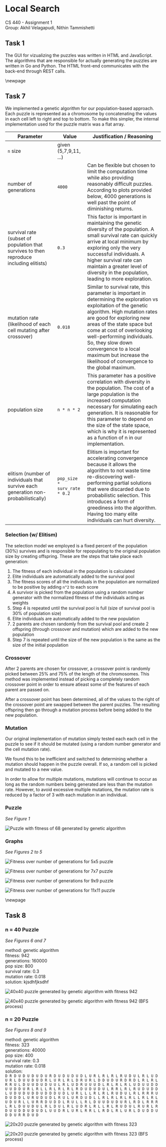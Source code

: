 # Local Search

CS 440 - Assignment 1  
Group: Akhil Velagapudi, Nithin Tammishetti

## Task 1

The GUI for vizualizing the puzzles was written in HTML and JavaScript. The algorithms that are responsible for actually generating the puzzles are written in Go and Python. The HTML front-end communicates with the back-end through REST calls.

\newpage
## Task 7

We implemented a genetic algorithm for our population-based approach. Each puzzle is represented as a chromosome by concatenating the values in each cell left to right and top to bottom. To make this simpler, the internal implementation used for the puzzle matrix was a flat array.


| Parameter | Value | Justification / Reasoning |
|----------------------------------------------------------------------------------------------|-----------------------------------------------------|-------------------------------------------------------------------------------------------------------------------------------------------------------------------------------------------------------------------------------------------------------------------------------------------------------------------------------------------------------------------------------------------------|
| `n` size | given (5,7,9,11, ...) |  |
| number of generations | `4000` | Can be flexible but chosen to limit the computation time while also providing reasonably difficult puzzles. According to plots provided below, 4000 generations is well past the point of diminishing returns. |
| survival rate (subset of population that survives to then reproduce including elitists) | `0.3` | This factor is important in maintaining the genetic diversity of the population. A small survival rate can quickly arrive at local minimum by exploring only the very successful individuals. A higher survival rate can maintain a greater level of diversity in the population, leading to more exploration. |
| mutation rate (likelihood of each cell mutating after crossover) | `0.018` | Similar to survival rate, this parameter is important in determining the exploration vs exploitation of the genetic algorithm. High mutation rates are good for exploring new areas of the state space but come at cost of overlooking well-performing individuals. So, they slow down convergence to a local maximum but increase the likelihood of convergence to the global maximum. |
| population size | `n * n * 2` | This parameter has a positive correlation with diversity in the population. The cost of a large population is the increased computation necessary for simulating each generation. It is reasonable for this parameter to depend on the size of the state space, which is why it is represented as a function of n in our implementation. |
| elitism (number of individuals that survive each generation non-probabilistically) | `pop_size * surv_rate * 0.2` | Elitism is important for accelerating convergence because it allows the algorithm to not waste time re-discovering well-performing partial solutions that were discarded due to probabilistic selection. This introduces a form of greediness into the algorithm. Having too many elite individuals can hurt diversity. |

### Selection (w/ Elitism)

The selection model we employed is a fixed percent of the population (30%) survives and is responsible for repopulating to the original population size by creating offspring. These are the steps that take place each generation:

1. The fitness of each individual in the population is calculated
2. Elite individuals are automatically added to the survival pool
3. The fitness scores of all the individuals in the population are normalized to be positive by adding `n^2` to each score
4. A survivor is picked from the population using a random number generator with the normalized fitness of the individuals acting as weights
5. Step 4 is repeated until the survival pool is full (size of survival pool is 30% of population size)
6. Elite individuals are automatically added to the new population
7. 2 parents are chosen randomly from the survival pool and create 2 offspring (through crossover and mutation) which are added to the new population
8. Step 7 is repeated until the size of the new population is the same as the size of the initial population

### Crossover

After 2 parents are chosen for crossover, a crossover point is randomly picked between 25% and 75% of the length of the chromosomes. This method was implemented instead of picking a completely random crossover point in order to ensure atleast some of the features of each parent are passed on.

After a crossover point has been determined, all of the values to the right of the crossover point are swapped between the parent puzzles. The resulting offspring then go through a mutation process before being added to the new population.

### Mutation

Our original implementation of mutation simply tested each each cell in the puzzle to see if it should be mutated (using a random number generator and the cell mutation rate).

We found this to be inefficient and switched to determining whether a mutation should happen in the puzzle overall. If so, a random cell is picked and mutated to a new value.

In order to allow for multiple mutations, mutations will continue to occur as long as the random numbers being generated are less than the mutation rate. However, to avoid excessive multiple mutations, the mutation rate is reduced by a factor of 3 with each mutation in an individual.

### Puzzle

*See Figure 1*

![Puzzle with fitness of 68 generated by genetic algorithm](puzzle.png)

### Graphs

*See Figures 2 to 5*

![Fitness over number of generations for 5x5 puzzle](genalgo5.png)

![Fitness over number of generations for 7x7 puzzle](genalgo7.png)

![Fitness over number of generations for 9x9 puzzle](genalgo9.png)

![Fitness over number of generations for 11x11 puzzle](genalgo11.png)

\newpage
## Task 8

### n = 40 Puzzle

*See Figures 6 and 7*

method:			genetic algorithm  
fitness:		942  
generations:	160000  
pop size:		800  
survival rate:	0.3  
mutation rate:	0.018  
solution:		kjsdhfjksdhf

![40x40 puzzle generated by genetic algorithm with fitness 942](puzzle40.png)

![40x40 puzzle generated by genetic algorithm with fitness 942 (BFS process)](sol40.png)

### n = 20 Puzzle

*See Figures 8 and 9*

method:			genetic algorithm  
fitness:		323  
generations:	40000  
pop size:		400  
survival rate:	0.3  
mutation rate:	0.018  
solution:  
`D R D U D U D U D U R D U D U D U D L U R L R L R L R U D U L R L U D U R L D U U D U D R L U R L R L D R U R L D D U D U R D R D L R L R L R R U L D U U D U D U U L R L U D R U U U D L R L R L R L U D U U D D U U D D U R L R L L R L R L R L R D U D U D U L R R L R L R U D U D D L U D U D U D D U D D D U D L U R L L L R L R L R U D U L R L R R R U D U D D L U R U D U D L R U L U R D U D L L R L R L R L R L L R L R L U D U R L L U R R D U D D L R U L L R L D U U D U D U R L R D L R R R L R L D U U D U L R L D U L R L U D R L R L L R L R U D U L R U R L R D U U D D U D U D L U U D R L U R L R R L L R D L R L U R L D U D D U D D U R R D U D`

![20x20 puzzle generated by genetic algorithm with fitness 323](puzzle20.png)

![20x20 puzzle generated by genetic algorithm with fitness 323 (BFS process)](puzzle20.png)
